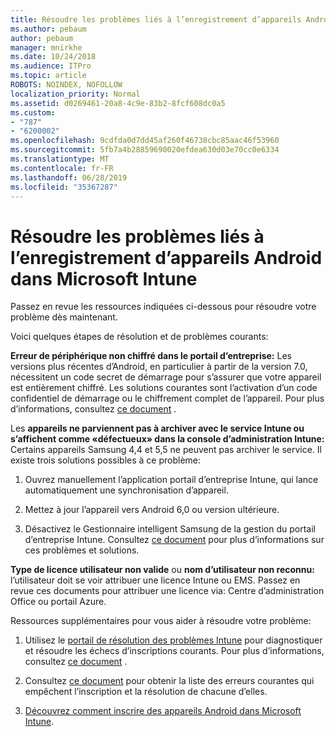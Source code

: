 ```yaml
---
title: Résoudre les problèmes liés à l’enregistrement d’appareils Android dans Microsoft Intune
ms.author: pebaum
author: pebaum
manager: mnirkhe
ms.date: 10/24/2018
ms.audience: ITPro
ms.topic: article
ROBOTS: NOINDEX, NOFOLLOW
localization_priority: Normal
ms.assetid: d0269461-20a8-4c9e-83b2-8fcf608dc0a5
ms.custom:
- "787"
- "6200002"
ms.openlocfilehash: 9cdfda0d7dd45af260f46738cbc85aac46f53960
ms.sourcegitcommit: 5fb7a4b28859690020efdea630d03e70cc0e6334
ms.translationtype: MT
ms.contentlocale: fr-FR
ms.lasthandoff: 06/28/2019
ms.locfileid: "35367287"
---
```

# <a name="troubleshoot-issues-with-enrolling-android-devices-in-microsoft-intune"></a>Résoudre les problèmes liés à l’enregistrement d’appareils Android dans Microsoft Intune

Passez en revue les ressources indiquées ci-dessous pour résoudre votre problème dès maintenant.
  
Voici quelques étapes de résolution et de problèmes courants:
  
 **Erreur de périphérique non chiffré dans le portail d’entreprise:** Les versions plus récentes d’Android, en particulier à partir de la version 7.0, nécessitent un code secret de démarrage pour s’assurer que votre appareil est entièrement chiffré. Les solutions courantes sont l’activation d’un code confidentiel de démarrage ou le chiffrement complet de l’appareil. Pour plus d’informations, consultez [ce document](https://docs.microsoft.com/intune-user-help/your-device-appears-encrypted-but-cp-says-otherwise-android) .
  
 Les **appareils ne parviennent pas à archiver avec le service Intune ou s’affichent comme «défectueux» dans la console d’administration Intune:** Certains appareils Samsung 4,4 et 5,5 ne peuvent pas archiver le service. Il existe trois solutions possibles à ce problème:
  
1. Ouvrez manuellement l’application portail d’entreprise Intune, qui lance automatiquement une synchronisation d’appareil.

2. Mettez à jour l’appareil vers Android 6,0 ou version ultérieure.

3. Désactivez le Gestionnaire intelligent Samsung de la gestion du portail d’entreprise Intune. Consultez [ce document](https://docs.microsoft.com/intune-classic/troubleshoot/troubleshoot-device-enrollment-in-intune#devices-fail-to-check-in-with-the-intune-service-and-display-as-unhealthy-in-the-intune-admin-console) pour plus d’informations sur ces problèmes et solutions.

 **Type de licence utilisateur non valide** ou **nom d’utilisateur non reconnu:** l’utilisateur doit se voir attribuer une licence Intune ou EMS. Passez en revue ces documents pour attribuer une licence via: Centre d’administration Office ou portail Azure.
  
Ressources supplémentaires pour vous aider à résoudre votre problème:
  
1. Utilisez le [portail de résolution des problèmes Intune](https://devicemanagement.microsoft.com/#blade/Microsoft_Intune_DeviceSettings/TroubleshootBlade) pour diagnostiquer et résoudre les échecs d’inscriptions courants. Pour plus d’informations, consultez [ce document](https://docs.microsoft.com/intune/help-desk-operators) .

2. Consultez [ce document](https://docs.microsoft.com/intune-classic/Troubleshoot/troubleshoot-device-enrollment-in-intune) pour obtenir la liste des erreurs courantes qui empêchent l’inscription et la résolution de chacune d’elles.

3. [Découvrez comment inscrire des appareils Android dans Microsoft Intune](https://docs.microsoft.com/intune/android-enroll).
